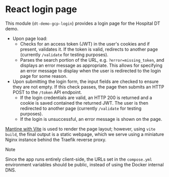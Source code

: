 # React login page

This module (`dt-demo-gcp-login`) provides a login page for the Hospital DT demo.

- Upon page load:
  - Checks for an access token (JWT) in the user's cookies and if present, validates it. If the token is valid, redirects to another page (currently `/validate` for testing purposes).
  - Parses the search portion of the URL, e.g. `?error=missing_token`, and displays an error message as appropriate. This allows for specifying an error message to display when the user is redirected to the login page for some reason.
- Upon submitting the login form, the input fields are checked to ensure they are not empty. If this check passes, the page then submits an HTTP POST to the `/token` API endpoint.
  - If the login credentials are valid, an HTTP 200 is returned and a cookie is saved contained the returned JWT. The user is then redirected to another page (currently `/validate` for testing purposes).
  - If the login is unsuccessful, an error message is shown on the page.

[Mantine with Vite](https://mantine.dev/guides/vite/) is used to render the page layout; however, using `vite build`, the final output is a static webpage, which we serve using a miniature Nginx instance behind the Traefik reverse proxy.

> [!NOTE]
> Since the app runs entirely client-side, the URLs set in the `compose.yml` environment variables should be public, instead of using the Docker internal DNS.
